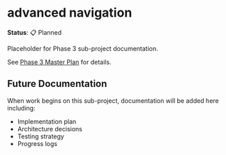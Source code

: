 # advanced navigation

**Status**: 📋 Planned

Placeholder for Phase 3 sub-project documentation.

See [Phase 3 Master Plan](../01-PLAN.md) for details.

## Future Documentation

When work begins on this sub-project, documentation will be added here including:
- Implementation plan
- Architecture decisions
- Testing strategy
- Progress logs
